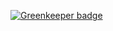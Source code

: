 
[![Greenkeeper badge](https://badges.greenkeeper.io/ynnjs/ynn-plugin-redis.svg)](https://greenkeeper.io/)

